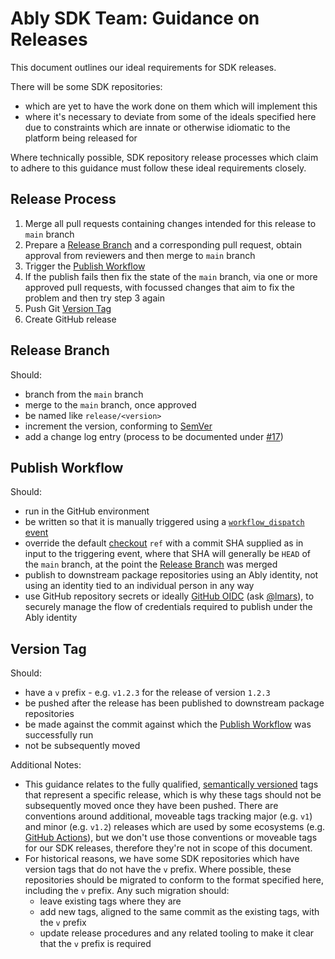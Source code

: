 # Ably SDK Team: Guidance on Releases

This document outlines our ideal requirements for SDK releases.

There will be some SDK repositories:

- which are yet to have the work done on them which will implement this
- where it's necessary to deviate from some of the ideals specified here due to constraints which are innate or otherwise idiomatic to the platform being released for

Where technically possible, SDK repository release processes which claim to adhere to this guidance must follow these ideal requirements closely.

## Release Process

1. Merge all pull requests containing changes intended for this release to `main` branch
2. Prepare a [Release Branch](#release-branch) and a corresponding pull request, obtain approval from reviewers and then merge to `main` branch
3. Trigger the [Publish Workflow](#publish-workflow)
4. If the publish fails then fix the state of the `main` branch, via one or more approved pull requests, with focussed changes that aim to fix the problem and then try step 3 again
5. Push Git [Version Tag](#version-tag)
6. Create GitHub release

## Release Branch

Should:

- branch from the `main` branch
- merge to the `main` branch, once approved
- be named like `release/<version>`
- increment the version, conforming to [SemVer](https://semver.org/)
- add a change log entry (process to be documented under [#17](https://github.com/ably/engineering/issues/17))

## Publish Workflow

Should:

- run in the GitHub environment
- be written so that it is manually triggered using a [`workflow_dispatch` event](https://docs.github.com/en/actions/using-workflows/events-that-trigger-workflows#workflow_dispatch)
- override the default [checkout](https://github.com/actions/checkout) `ref` with a commit SHA supplied as in input to the triggering event, where that SHA will generally be `HEAD` of the `main` branch, at the point the [Release Branch](#release-branch) was merged
- publish to downstream package repositories using an Ably identity, not using an identity tied to an individual person in any way
- use GitHub repository secrets or ideally [GitHub OIDC](https://docs.github.com/en/actions/deployment/security-hardening-your-deployments/about-security-hardening-with-openid-connect) (ask [@lmars](https://github.com/lmars)), to securely manage the flow of credentials required to publish under the Ably identity

## Version Tag

Should:

- have a `v` prefix - e.g. `v1.2.3` for the release of version `1.2.3`
- be pushed after the release has been published to downstream package repositories
- be made against the commit against which the [Publish Workflow](#publish-workflow) was successfully run
- not be subsequently moved

Additional Notes:

- This guidance relates to the fully qualified, [semantically versioned](https://semver.org/) tags that represent a specific release,
  which is why these tags should not be subsequently moved once they have been pushed.
  There are conventions around additional, moveable tags tracking major (e.g. `v1`) and minor (e.g. `v1.2`) releases which are used by some ecosystems (e.g. [GitHub Actions](https://docs.github.com/en/actions/creating-actions/releasing-and-maintaining-actions)), but we don't use those conventions or moveable tags for our SDK releases, therefore they're not in scope of this document.
- For historical reasons, we have some SDK repositories which have version tags that do not have the `v` prefix.
  Where possible, these repositories should be migrated to conform to the format specified here, including the `v` prefix.
  Any such migration should:
  - leave existing tags where they are
  - add new tags, aligned to the same commit as the existing tags, with the `v` prefix
  - update release procedures and any related tooling to make it clear that the `v` prefix is required
